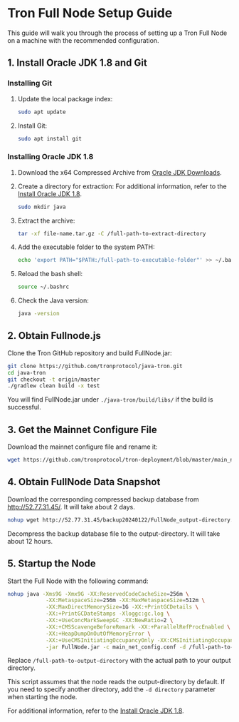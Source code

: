 # Tron Full Node Setup Guide

This guide will walk you through the process of setting up a Tron Full Node on a machine with the recommended configuration.

## 1. Install Oracle JDK 1.8 and Git

### Installing Git

1. Update the local package index:
   ```bash
   sudo apt update
   ```

2. Install Git:
   ```bash
   sudo apt install git
   ```

### Installing Oracle JDK 1.8

1. Download the x64 Compressed Archive from [Oracle JDK Downloads](https://www.oracle.com/java/technologies/downloads/).

2. Create a directory for extraction:  For additional information, refer to the [Install Oracle JDK 1.8](https://linux.how2shout.com/how-to-install-oracle-java-8-64-bit-ubuntu-22-04-20-04-lts/).
   ```bash
   sudo mkdir java
   ```

3. Extract the archive:
   ```bash
   tar -xf file-name.tar.gz -C /full-path-to-extract-directory
   ```

4. Add the executable folder to the system PATH:
   ```bash
   echo 'export PATH="$PATH:/full-path-to-executable-folder"' >> ~/.bashrc
   ```

5. Reload the bash shell:
   ```bash
   source ~/.bashrc
   ```

6. Check the Java version:
   ```bash
   java -version
   ```

## 2. Obtain Fullnode.js

Clone the Tron GitHub repository and build FullNode.jar:

```bash
git clone https://github.com/tronprotocol/java-tron.git
cd java-tron
git checkout -t origin/master
./gradlew clean build -x test
```

You will find FullNode.jar under `./java-tron/build/libs/` if the build is successful.

## 3. Get the Mainnet Configure File

Download the mainnet configure file and rename it:

```bash
wget https://github.com/tronprotocol/tron-deployment/blob/master/main_net_config.conf?raw=true -O main_net_config.conf
```

## 4. Obtain FullNode Data Snapshot

Download the corresponding compressed backup database from http://52.77.31.45/. It will take about 2 days.

```bash
nohup wget http://52.77.31.45/backup20240122/FullNode_output-directory.tgz &
```

Decompress the backup database file to the output-directory. It will take about 12 hours.

## 5. Startup the Node

Start the Full Node with the following command:

```bash
nohup java -Xms9G -Xmx9G -XX:ReservedCodeCacheSize=256m \
            -XX:MetaspaceSize=256m -XX:MaxMetaspaceSize=512m \
            -XX:MaxDirectMemorySize=1G -XX:+PrintGCDetails \
            -XX:+PrintGCDateStamps -Xloggc:gc.log \
            -XX:+UseConcMarkSweepGC -XX:NewRatio=2 \
            -XX:+CMSScavengeBeforeRemark -XX:+ParallelRefProcEnabled \
            -XX:+HeapDumpOnOutOfMemoryError \
            -XX:+UseCMSInitiatingOccupancyOnly -XX:CMSInitiatingOccupancyFraction=70 \
            -jar FullNode.jar -c main_net_config.conf -d /full-path-to-output-directory >> start.log 2>&1 &
```

Replace `/full-path-to-output-directory` with the actual path to your output directory.

This script assumes that the node reads the output-directory by default. If you need to specify another directory, add the `-d directory` parameter when starting the node.

For additional information, refer to the [Install Oracle JDK 1.8](https://linux.how2shout.com/how-to-install-oracle-java-8-64-bit-ubuntu-22-04-20-04-lts/).